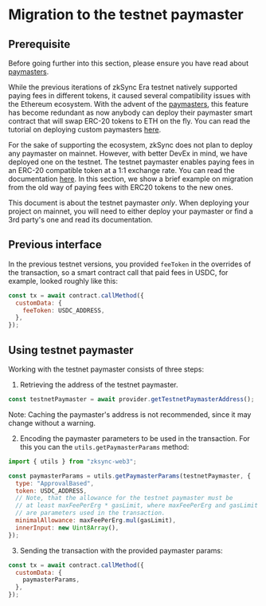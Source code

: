 # Migration to the testnet paymaster

## Prerequisite

Before going further into this section, please ensure you have read about
[paymasters](../developer-guides/aa.md#paymasters).

While the previous iterations of zkSync Era testnet natively supported paying fees in different tokens, it caused several compatibility issues with the Ethereum ecosystem. With the advent of the [paymasters](../developer-guides/aa.md#paymasters), this feature has become redundant as now anybody can deploy their paymaster smart contract that will swap ERC-20 tokens to ETH on the fly. You can read the tutorial on deploying custom paymasters [here](../tutorials/custom-paymaster-tutorial.md).

For the sake of supporting the ecosystem, zkSync does not plan to deploy any paymaster on mainnet. However, with better DevEx in mind, we have deployed one on the testnet. The testnet paymaster enables paying fees in an ERC-20 compatible token at a 1:1 exchange rate. You can read the documentation [here](../developer-guides/aa.md#testnet-paymaster). In this section, we show a brief example on migration from the old way of paying fees with ERC20 tokens to the new ones.

This document is about the testnet paymaster _only_. When deploying your project on mainnet, you will need to either deploy your paymaster or find a 3rd party's one and read its documentation.

## Previous interface

In the previous testnet versions, you provided `feeToken` in the overrides of the transaction, so a smart contract call that paid fees in USDC, for example, looked roughly like this:

```js
const tx = await contract.callMethod({
  customData: {
    feeToken: USDC_ADDRESS,
  },
});
```

## Using testnet paymaster

Working with the testnet paymaster consists of three steps:

1. Retrieving the address of the testnet paymaster.

```js
const testnetPaymaster = await provider.getTestnetPaymasterAddress();
```

Note: Caching the paymaster's address is not recommended, since it may change without a warning.

2. Encoding the paymaster parameters to be used in the transaction. For this you can the `utils.getPaymasterParams` method:

```js
import { utils } from "zksync-web3";

const paymasterParams = utils.getPaymasterParams(testnetPaymaster, {
  type: "ApprovalBased",
  token: USDC_ADDRESS,
  // Note, that the allowance for the testnet paymaster must be
  // at least maxFeePerErg * gasLimit, where maxFeePerErg and gasLimit
  // are parameters used in the transaction.
  minimalAllowance: maxFeePerErg.mul(gasLimit),
  innerInput: new Uint8Array(),
});
```

3. Sending the transaction with the provided paymaster params:

```js
const tx = await contract.callMethod({
  customData: {
    paymasterParams,
  },
});
```
